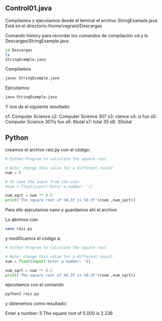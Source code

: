## Control01.java

Compilamos y ejecutamos desde el teminal el archivo StringExample.java
Está en el directorio /home/vagrant/Descargas

Comando history para recordar los comandos de compilación
cd y ls Descargas/StringExample.java

``` bash 
cd Descargas 
ls
StringExample.java
```
Compilamos
```bash 
javac StringExample.java
```
Ejecutamos

```bash
java StringExample.java
```

Y nos da el siguiente resultado:

s1: Computer Science
s2: Computer Science 307
s3: cience 
s4: is fun
s5: Computer Science 307is fun
s6: 8total
s7: total 35
s8:  35total

## Python

creamos el archivo raiz.py
con el código:

``` python
# Python Program to calculate the square root

# Note: change this value for a different result
num = 8

# To take the input from the user
#num = float(input('Enter a number: '))

num_sqrt = num ** 0.5
print('The square root of %0.3f is %0.3f'%(num ,num_sqrt))
```

Para ello ejecutamos nano y guardamos ahí el archivo

Lo abrimos con:
``` bash
nano raiz.py
```

y modificamos el código a:
``` python
# Python Program to calculate the square root

# Note: change this value for a different result
num = float(input('Enter a number: '))

num_sqrt = num ** 0.5
print('The square root of %0.3f is %0.3f'%(num ,num_sqrt))
```

ejecutamos con el comando 

``` bash
python3 raiz.py
```

y obtenemos como resultado:

Enter a number: 5
The square root of 5.000 is 2.236
